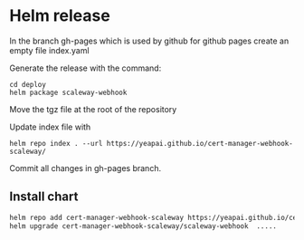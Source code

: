 # Helm release

In the branch gh-pages which is used by github for github pages create an empty file index.yaml

Generate the release with the command:

```ssh
cd deploy
helm package scaleway-webhook
```

Move the tgz file at the root of the repository

Update index file with

```ssh
helm repo index . --url https://yeapai.github.io/cert-manager-webhook-scaleway/
```

Commit all changes in gh-pages branch.

## Install chart

```sh
helm repo add cert-manager-webhook-scaleway https://yeapai.github.io/cert-manager-webhook-scaleway/
helm upgrade cert-manager-webhook-scaleway/scaleway-webhook  .....
```
